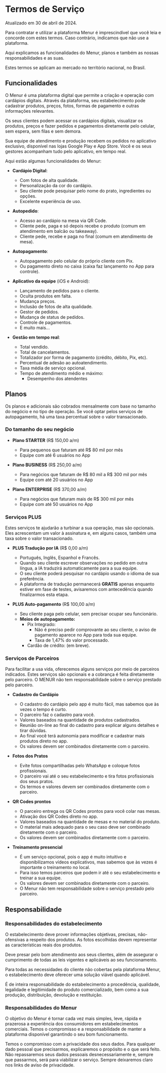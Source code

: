 # Termos de Serviço

Atualizado em 30 de abril de 2024.

Para contratar e utilizar a plataforma Menur é imprescindível que você leia e concorde com estes termos. Caso
contrário, indicamos que não use a plataforma.

Aqui explicamos as funcionalidades do Menur, planos e também as nossas responsabilidades e as suas.

Estes termos se aplicam ao mercado no território nacional, no Brasil.

## Funcionalidades

O Menur é uma plataforma digital que permite a criação e operação com cardápios digitais. Através
da plataforma, seu estabelecimento pode cadastrar produtos, preços, fotos, formas de pagamento e outras
informações relevantes.

Os seus clientes podem acessar os cardápios digitais, visualizar os produtos, preços e
fazer pedidos e pagamentos diretamente pelo celular, sem espera, sem filas e sem demora.

Sua equipe de atendimento e produção recebem os pedidos no aplicativo exclusivo, disponível nas lojas
Google Play e App Store. Você e os seus gestores acompanham tudo pelo aplicativo, em tempo real.

Aqui estão algumas funcionalidades do Menur:

- **Cardápio Digital**:
    - Com fotos de alta qualidade.
    - Personalização da cor do cardápio.
    - Seu cliente pode pesquisar pelo nome do prato, ingredientes ou opções.
    - Excelente experiência de uso.


- **Autopedido**:
    - Acesso ao cardápio na mesa via QR Code.
    - Cliente pede, paga e só depois recebe o produto (comum em atendimento em balcão ou takeaway).
    - Cliente pede, recebe e paga no final (comum em atendimento de mesa).


- **Autopagamento**:
    - Autopagamento pelo celular do próprio cliente com Pix.
    - Ou pagamento direto no caixa (caixa faz lançamento no App para controle).


- **Aplicativo da equipe** (iOS e Android):
    - Lançamento de pedidos para o cliente.
    - Oculta produtos em falta.
    - Mudança preços.
    - Inclusão de fotos de alta qualidade.
    - Gestor de pedidos.
    - Mudança de status de pedidos.
    - Controle de pagamentos.
    - E muito mais...


- **Gestão em tempo real**:
    - Total vendido.
    - Total de cancelamentos.
    - Totalizador por forma de pagamento (crédito, débito, Pix, etc).
    - Percentual de adesão ao autoatendimento.
    - Taxa média de serviço opcional.
    - Tempo de atendimento médio e máximo:
        - Desempenho dos atendentes

## Planos

Os planos e adicionais são cobrados mensalmente com base no tamanho do negócio e no tipo de operação. Se você optar
pelos serviços de autopagamento, há uma taxa percentual sobre o valor transacionado.

### Do tamanho do seu negócio

- **Plano STARTER** (R$ 150,00 a/m)
    - Para pequenos que faturam até R$ 80 mil por mês
    - Equipe com até 6 usuários no App
      <!-- - Assinatura: R$ 149,90 a/m -->


- **Plano BUSINESS** (R$ 250,00 a/m)
    - Para negócios que faturam de R$ 80 mil a R$ 300 mil por mês
    - Equipe com até 20 usuários no App
      <!-- - Assinatura: R$ 249,90 a/m -->


- **Plano ENTERPRISE** (R$ 370,00 a/m)
    - Para negócios que faturam mais de R$ 300 mil por mês
    - Equipe com até 50 usuários no App
      <!-- - Assinatura: R$ 369,90 a/m -->

### Serviços PLUS

Estes serviços te ajudarão a turbinar a sua operação, mas são opcionais. Eles acrescentam um valor à assinatura e, em
alguns casos, também uma taxa sobre o valor transacionado.

- **PLUS Tradução por IA** (R$ 0,00 a/m)
    - Português, Inglês, Espanhol e Francês.
    - Quando seu cliente escrever observações no pedido em outra língua, a IA traduzirá automaticamente para a sua
      equipe.
    - O seu cliente poderá pesquisar no cardápio usando o idioma de sua preferência.
    - A plataforma de tradução permanecerá **GRATIS** apenas enquanto estiver em fase de testes, avisaremos com
      antecedência quando finalizarmos esta etapa.
      <!-- será R$ +41,90 a/m (avisaremos com antecedência). -->


- **PLUS Auto-pagamento** (R$ 100,00 a/m)
    - Seu cliente paga pelo celular, sem precisar ocupar seu funcionário.
    - **Meios de autopagamento:**
        - Pix Integrado:
            - Não é preciso pedir comprovante ao seu cliente, o aviso de pagamento aparece no App para toda sua equipe.
            - Taxa de 1,47% do valor processado.
        - Cardão de crédito: (em breve).
      <!-- - **ASSINATURA** da plataforma de pagamento digital: R$ +98,90 a/m. -->

### Serviços de Parceiros

Para facilitar a usa vida, oferecemos alguns serviços por meio de parceiros indicados. Estes serviços são opcionais e a
cobrança é feita diretamente pelo parceiro. O MENUR não tem responsabilidade sobre o serviço prestado pelo parceiro.

- **Cadastro do Cardápio**
    - O cadastro do cardápio pelo app é muito fácil, mas sabemos que às vezes o tempo é curto.
    - O parceiro faz o cadastro para você.
    - Valores baseados na quantidade de produtos cadastrados.
    - Reunião on-line ao final do cadastro para explicar alguns detalhes e tirar dúvidas.
    - Ao final você terá autonomia para modificar e cadastrar mais produtos direto no app.
    - Os valores devem ser combinados diretamente com o parceiro.


- **Fotos dos Pratos**
    - Evite fotos compartilhadas pelo WhatsApp e coloque fotos profissionais.
    - O parceiro vai até o seu estabelecimento e tira fotos profissionais dos seus pratos.
    - Os termos e valores devem ser combinados diretamente com o parceiro.


- **QR Codes prontos**
    - O parceiro entrega os QR Codes prontos para você colar nas mesas.
    - Ativação dos QR Codes direto no app.
    - Valores baseados na quantidade de mesas e no material do produto.
    - O material mais adequado para o seu caso deve ser combinado diretamente com o parceiro.
    - Os valores devem ser combinados diretamente com o parceiro.


- **Treinamento presencial**
    - É um serviço opcional, pois o app é muito intuitivo e disponibilizamos vídeos explicativos, mas sabemos que às
      vezes é importante o treinamento no local.
    - Para isso temos parceiros que podem ir até o seu estabelecimento e treinar a sua equipe.
    - Os valores devem ser combinados diretamente com o parceiro.
    - O Menur não tem responsabilidade sobre o serviço prestado pelo parceiro.

## Responsabilidade

### Responsabilidades do estabelecimento

O estabelecimento deve prover informações objetivas, precisas, não-ofensivas a respeito dos produtos. As fotos
escolhidas devem representar as características reais dos produtos.

Deve presar pelo bom atendimento aos seus clientes, além de assegurar o cumprimento de todas as leis vigentes e
aplicáveis ao seu funcionamento.

Para todas as necessidades do cliente não cobertas pela plataforma Menur, o estabelecimento deve oferecer uma solução
viável quando aplicável.

É de inteira responsabilidade do estabelecimento a procedência, qualidade, legalidade e legitimidade do produto
comercializado, bem como a sua produção, distribuição, devolução e restituição.

### Responsabilidades do Menur

O objetivo do Menur é tornar cada vez mais simples, leve, rápida e prazerosa a experiência dos consumidores em
estabelecimentos comerciais. Temos o compromisso e a responsabilidade de manter a plataforma disponível garantindo o seu
bom funcionamento.

Temos o compromisso com a privacidade dos seus dados. Para qualquer dado pessoal que precisarmos, explicaremos o
propósito e o que será feito. Não repassaremos seus dados pessoais desnecessariamente e, sempre que passarmos, será para
viabilizar o serviço. Sempre deixaremos claro nos links de aviso de privacidade.




